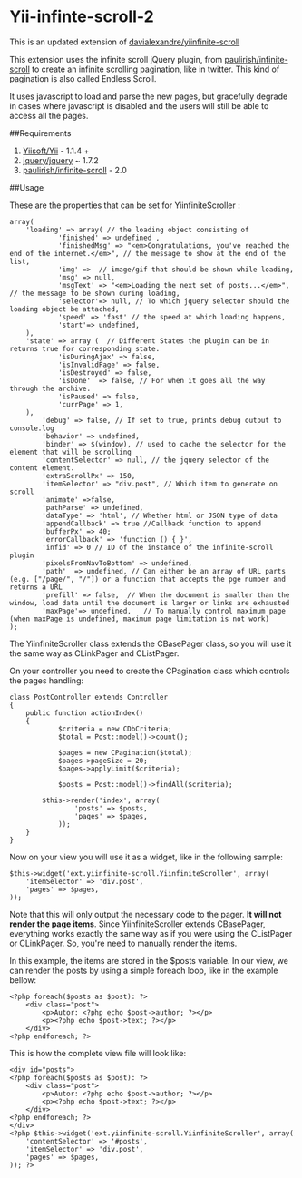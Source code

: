 Yii-infinte-scroll-2
=====================

This is an updated extension of [davialexandre/yiinfinite-scroll](http://github.com/davialexandre/yiinfinite-scroll)

This extension uses the infinite scroll jQuery plugin, from [paulirish/infinite-scroll](http://github.com/paulirish/infinite-scroll) to create an infinite scrolling pagination, like in twitter. This kind of pagination is also called Endless Scroll.

It uses javascript to load and parse the new pages, but gracefully degrade in cases where javascript is disabled and the users will still be able to access all the pages.

##Requirements

1. [Yiisoft/Yii](http://github.com/yiisoft/yii) - 1.1.4 +
2. [jquery/jquery](http://github.com/jquery/jquery) ~ 1.7.2 
3. [paulirish/infinite-scroll](http://github.com/paulirish/infinite-scroll) - 2.0

##Usage

These are the properties that can be set for YiinfiniteScroller :
	
	array(
		'loading' => array( // the loading object consisting of 
        		'finished' => undefined ,
        		'finishedMsg' => "<em>Congratulations, you've reached the end of the internet.</em>", // the message to show at the end of the list,
        		'img' =>  // image/gif that should be shown while loading,
        		'msg' => null,
        		'msgText' => "<em>Loading the next set of posts...</em>", // the message to be shown during loading,
        		'selector'=> null, // To which jquery selector should the loading object be attached,
        		'speed' => 'fast' // the speed at which loading happens,
        		'start'=> undefined,
		),
		'state' => array (  // Different States the plugin can be in returns true for corresponding state.
        		'isDuringAjax' => false,
        		'isInvalidPage' => false,
        		'isDestroyed' => false,
        		'isDone'  => false, // For when it goes all the way through the archive.
        		'isPaused' => false,
        		'currPage' => 1,
	 	),
    		'debug' => false, // If set to true, prints debug output to console.log
    		'behavior' => undefined,
    		'binder' => $(window), // used to cache the selector for the element that will be scrolling
    		'contentSelector' => null, // the jquery selector of the content element.
    		'extraScrollPx' => 150,
    		'itemSelector' => "div.post", // Which item to generate on scroll
    		'animate' =>false,
    		'pathParse' => undefined,
    		'dataType' => 'html', // Whether html or JSON type of data
    		'appendCallback' => true //Callback function to append
    		'bufferPx' => 40;
    		'errorCallback' => 'function () { }',
    		'infid' => 0 // ID of the instance of the infinite-scroll plugin
    		'pixelsFromNavToBottom' => undefined,
    		'path'  => undefined, // Can either be an array of URL parts (e.g. ["/page/", "/"]) or a function that accepts the pge number and returns a URL
    		'prefill' => false,  // When the document is smaller than the window, load data until the document is larger or links are exhausted
    		'maxPage'=> undefined,   // To manually control maximum page (when maxPage is undefined, maximum page limitation is not work)
	);


The YiinfiniteScroller class extends the CBasePager class, so you will use it the same way as CLinkPager and CListPager.

On your controller you need to create the CPagination class which controls the pages handling:

	class PostController extends Controller
	{
		public function actionIndex()
		{
	            $criteria = new CDbCriteria;
	            $total = Post::model()->count();
	
	            $pages = new CPagination($total);
	            $pages->pageSize = 20;
	            $pages->applyLimit($criteria);
	
	            $posts = Post::model()->findAll($criteria);
	
		    $this->render('index', array(
	                'posts' => $posts,
	                'pages' => $pages,
	            ));
		}
	}

Now on your view you will use it as a widget, like in the following sample:

	$this->widget('ext.yiinfinite-scroll.YiinfiniteScroller', array(
	    'itemSelector' => 'div.post',
	    'pages' => $pages,
	));

Note that this will only output the necessary code to the pager. **It will not render the page items**. Since YiinfiniteScroller extends CBasePager, everything works exactly the same way as if you were using the CListPager or CLinkPager. So, you're need to manually render the items. 

In this example, the items are stored in the $posts variable. In our view, we can render the posts by using a simple foreach loop, like in the example bellow:

	<?php foreach($posts as $post): ?>
	    <div class="post">
	        <p>Autor: <?php echo $post->author; ?></p>
	        <p><?php echo $post->text; ?></p>
	    </div>
	<?php endforeach; ?>

This is how the complete view file will look like:

	<div id="posts">
	<?php foreach($posts as $post): ?>
	    <div class="post">
	        <p>Autor: <?php echo $post->author; ?></p>
	        <p><?php echo $post->text; ?></p>
	    </div>
	<?php endforeach; ?>
	</div>
	<?php $this->widget('ext.yiinfinite-scroll.YiinfiniteScroller', array(
	    'contentSelector' => '#posts',
	    'itemSelector' => 'div.post',
	    'pages' => $pages,
	)); ?>

